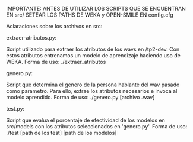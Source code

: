 
IMPORTANTE: ANTES DE UTILIZAR LOS SCRIPTS QUE SE ENCUENTRAN EN src/ SETEAR LOS PATHS DE WEKA y OPEN-SMILE EN config.cfg

Aclaraciones sobre los archivos en src:

extraer-atributos.py: 

Script utilizado para extraer los atributos de los wavs en /tp2-dev. Con estos atributos entrenamos un modelo de aprendizaje haciendo uso de WEKA. Forma de uso:
./extraer_atributos

genero.py: 

Script que determina el genero de la persona hablante del wav pasado como parametro. Para ello, extrae los atributos necesarios e invoca al modelo aprendido. Forma de uso:
./genero.py [archivo .wav]


test.py:

Script que evalua el porcentaje de efectividad de los modelos en src/models con los atributos seleccionados en 'genero.py'. Forma de uso:
./test [path de los test] [path de los modelos]


